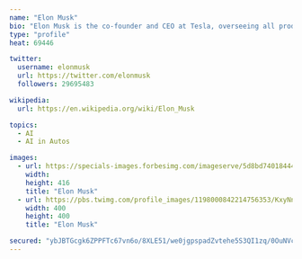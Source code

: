 ```yaml
---
name: "Elon Musk"
bio: "Elon Musk is the co-founder and CEO at Tesla, overseeing all product design, engineering and manufacturing of the company's electric vehicles, battery products, and Solar Roofs."
type: "profile"
heat: 69446

twitter:
  username: elonmusk
  url: https://twitter.com/elonmusk
  followers: 29695483

wikipedia:
  url: https://en.wikipedia.org/wiki/Elon_Musk

topics:
  - AI
  - AI in Autos

images:
  - url: https://specials-images.forbesimg.com/imageserve/5d8bd74018444200084e889c/416x416.jpg?background=000000&cropX1=1339&cropX2=3743&cropY1=554&cropY2=2956
    width: 
    height: 416
    title: "Elon Musk"
  - url: https://pbs.twimg.com/profile_images/1198000842214756353/KxyNnXMd_400x400.jpg
    width: 400
    height: 400
    title: "Elon Musk"

secured: "ybJBTGcgk6ZPPFTc67vn6o/8XLE51/we0jgpspadZvtehe5S3QI1zq/0OuNVckFEmBQyE1Rr5KlGBx989mPpzlwL/AWqW6QiN+/9Ke15Z8pWSATm3y2kJt7+eY/e6Byq/BBzoDATKOIcHl5Rf5VNQz02RAaH9Jtn+HfQn3khkzuGCAd9Lz3nGeBAhBvSUEc3dFwC3bKugCNMY1P3K5XIbL3NyYPBbkq4hdy9O+AFOrLuc4UwRttqZWyGVJpTCPa39MnfSaebuHWSEPhR1fvKFw==;jmkHqIRvOG/QeREBDZYvzA=="
---
```



